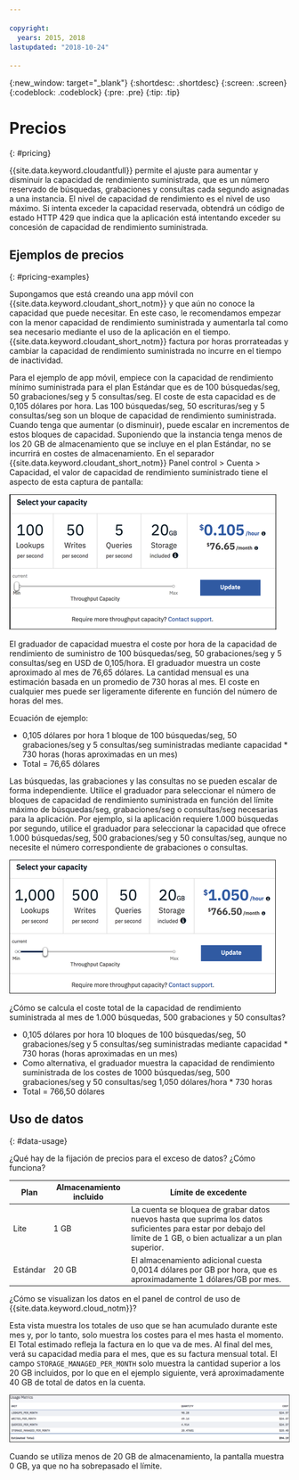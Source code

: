 ```yaml
---

copyright:
  years: 2015, 2018
lastupdated: "2018-10-24"

---
```


{:new_window: target="_blank"}
{:shortdesc: .shortdesc}
{:screen: .screen}
{:codeblock: .codeblock}
{:pre: .pre}
{:tip: .tip}

<!-- Acrolinx: 2017-05-10 -->

# Precios
{: #pricing}

{{site.data.keyword.cloudantfull}} permite el ajuste para aumentar y disminuir la capacidad de rendimiento suministrada, que es un número reservado de búsquedas, grabaciones y consultas cada segundo asignadas a
una instancia. El nivel de capacidad de rendimiento es el nivel de uso máximo. Si intenta
exceder la capacidad reservada, obtendrá un código de estado HTTP 429 que indica que la
aplicación está intentando exceder su concesión de capacidad de rendimiento suministrada.


## Ejemplos de precios 
{: #pricing-examples}

Supongamos que está creando una app móvil con {{site.data.keyword.cloudant_short_notm}} y que aún no conoce la capacidad que puede necesitar. En este caso, le recomendamos empezar con la menor capacidad de rendimiento suministrada
y aumentarla tal como sea necesario mediante el uso de la aplicación en el tiempo. {{site.data.keyword.cloudant_short_notm}} factura por horas prorrateadas y cambiar la capacidad de rendimiento suministrada no incurre en el tiempo de inactividad. 

Para el ejemplo de app móvil, empiece con la capacidad de rendimiento mínimo suministrada para el plan Estándar que es de 100 búsquedas/seg, 50 grabaciones/seg y 5 consultas/seg. El coste de esta capacidad es de 0,105 dólares por hora. Las 100 búsquedas/seg, 50 escrituras/seg y 5 consultas/seg son un bloque de capacidad de rendimiento suministrada. Cuando tenga que aumentar (o disminuir), puede
escalar en incrementos de estos bloques de capacidad. Suponiendo que la instancia tenga menos de
los 20 GB de almacenamiento que se incluye en el plan Estándar, no se incurrirá en costes de almacenamiento. En el
separador {{site.data.keyword.cloudant_short_notm}} Panel control > Cuenta > Capacidad, el
valor de capacidad de rendimiento suministrado tiene el aspecto de esta captura de pantalla:

![Separador Capacidad de panel de control de {{site.data.keyword.cloudant_short_notm}}](../images/cloudant-dashboard.png)

El graduador de capacidad muestra el coste por hora de la capacidad de rendimiento de suministro de 100 búsquedas/seg, 50 grabaciones/seg y 5 consultas/seg en USD de 0,105/hora. El graduador muestra un coste aproximado al mes de 76,65 dólares. La cantidad mensual es una estimación basada en un promedio de 730 horas al mes. El coste en cualquier mes puede ser ligeramente diferente en función del número de horas del mes.

Ecuación de ejemplo: 

- 0,105 dólares por hora 1 bloque de 100 búsquedas/seg, 50 grabaciones/seg y 5 consultas/seg suministradas mediante capacidad * 730 horas (horas aproximadas en un mes)
- Total = 76,65 dólares

Las búsquedas, las grabaciones y las consultas no se pueden escalar de forma independiente. Utilice el graduador para seleccionar el número de bloques de capacidad de rendimiento suministrada en función del límite máximo de búsquedas/seg, grabaciones/seg o consultas/seg necesarias para la aplicación. Por ejemplo, si la aplicación requiere 1.000 búsquedas por segundo, utilice el graduador para seleccionar la capacidad que ofrece 1.000 búsquedas/seg, 500 grabaciones/seg y 50 consultas/seg, aunque no necesite el número correspondiente de grabaciones o consultas.

![Separador Capacidad de panel de control de {{site.data.keyword.cloudant_short_notm}} con más capacidad seleccionada](../images/cloudant-gran-tuning.png)

¿Cómo se calcula el coste total de la capacidad de rendimiento suministrada al mes de 1.000 búsquedas, 500 grabaciones y 50 consultas? 

- 0,105 dólares por hora 10 bloques de 100 búsquedas/seg, 50 grabaciones/seg y 5 consultas/seg suministradas mediante capacidad * 730 horas (horas aproximadas en un mes)
- Como alternativa, el graduador muestra la capacidad de rendimiento suministrada de los costes de 1000 búsquedas/seg, 500 grabaciones/seg y 50 consultas/seg 1,050 dólares/hora * 730 horas
- Total = 766,50 dólares

## Uso de datos 
{: #data-usage}

¿Qué hay de la fijación de precios para el exceso de datos? ¿Cómo funciona?

Plan | Almacenamiento incluido | Límite de excedente
-----|------------------|--------------
Lite | 1 GB |  La cuenta se bloquea de grabar datos nuevos hasta que suprima los datos suficientes para estar por debajo del límite de 1 GB, o bien actualizar a un plan superior.
Estándar | 20 GB | El almacenamiento adicional cuesta 0,0014 dólares por GB por hora, que es aproximadamente 1 dólares/GB por mes.

¿Cómo se visualizan los datos en el panel de control de uso de {{site.data.keyword.cloud_notm}}?

Esta vista muestra los totales de uso que se han acumulado durante este mes y, por lo tanto, solo muestra los costes para el mes hasta el momento. El Total estimado refleja la factura en lo que va de mes. Al final del mes, verá su capacidad media para el mes, que es su factura mensual total. El campo `STORAGE_MANAGED_PER_MONTH` solo muestra la cantidad superior a los 20 GB incluidos, por lo que en el ejemplo siguiente, verá aproximadamente 40 GB de total de datos en la cuenta.  

![Vista de métricas de uso del Panel de control de {{site.data.keyword.cloudant_short_notm}} con ALMACENAMIENTO GESTIONADO POR MES superior](../images/usage-dashboard1.png)

Cuando se utiliza menos de 20 GB de almacenamiento, la pantalla muestra 0 GB, ya que no ha sobrepasado el límite.
